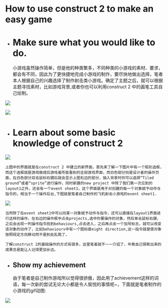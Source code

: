 # []()How to use construct 2 to make an easy game

* # Make  sure what you would like to do.
    小游戏虽然操作简单，但是他的种类繁多，不同种类的小游戏的素材、要求，都会有不同，因此为了更快捷地完成小游戏的制作，要尽快地做出选择，笔者本人根据自己的兴趣选择了制作射击类小游戏。确定了主题之后，就可以根据主题寻找素材，比如游戏背景,或者你也可以利用construct 2 中的画笔工具自己绘制。

![](https://wx4.sinaimg.cn/mw690/68e27fddly1fvzfx8cjhqj20n00gujvl.jpg)

![](https://wx2.sinaimg.cn/mw690/68e27fddly1fvzfxab5xmj206m04zmx4.jpg)

* # []()Learn about some basic knowledge of construct 2

![](https://wx3.sinaimg.cn/mw690/68e27fddly1fvzfwzku4hj21hc0u0gqu.jpg)

    上图中的界面就是在construct 2 中建立的新界面，首先来了解一下图片中有一个矩形选框，而这个选框就是游戏做成后游戏者所能看到的全部游戏界面，而白色部分则是设计者的操作页面，在白色部分双击鼠标右键后就会显示上图右边的部分，插入背景时你可以选择“Tiled ground”或者“sprite”进行操作，同时新建的new project 中除了我们第一次见到的layout1之外，还会有一个event sheet1，这个界面是用于对创建的每一个对象赋予动作与指令的，相当于一个操作后台,下图就是笔者自己制作的飞机射击小游戏的event sheet1.

![](https://wx3.sinaimg.cn/mw690/68e27fddly1fvzfx3cq44j21hc0u0ag8.jpg)

    当然除了在event sheet1中可以向某一对象赋予动作与指令，还可以直接在layout1界面进行这样的操作，在右边的操作框中点击projects,选中你要操作的对象，然后单击鼠标右键，之后会出现一列操作指令找到behaviours,点击进入，之后再点击一个加号标志，就可以改变该对象的动作了，比如behaviours中有一个图标是eight direction,这一指令就是使对象按照规定方向移动而不是到处乱跑了，

    了解construct 2的基础操作的方式有很多，这里笔者就不一一介绍了，毕竟自己探索出来的成果总是能让人记得更加长远。

 *  ## []()Show my achievement
    由于笔者是自己制作游戏所以觉得很骄傲，因此用了achievement这样的词语，每一次新的尝试无论大小都是令人愉悦的事情呢~，下面就是笔者制作的小游戏的gif动图:

![](https://ws1.sinaimg.cn/large/68e27fddgy1fw01mvwl6ag20cs0nk1kx.jpg)